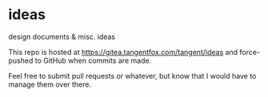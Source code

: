 # ideas

design documents & misc. ideas

This repo is hosted at https://gitea.tangentfox.com/tangent/ideas and force-pushed to GitHub when commits are made.

Feel free to submit pull requests or whatever, but know that I would have to manage them over there.